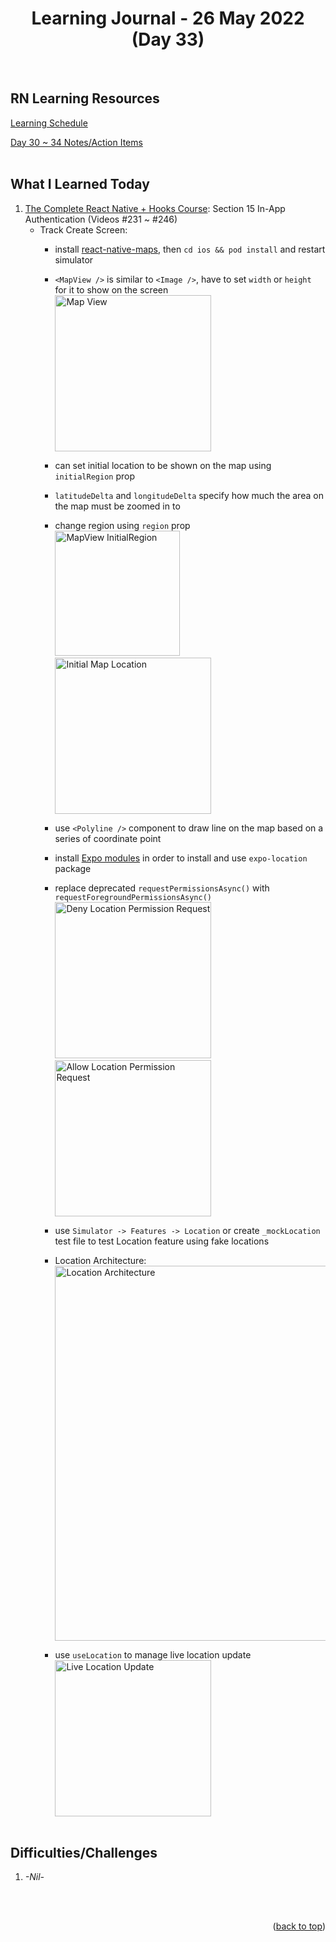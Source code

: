 <div id="top"></div>
<h1 align="center">Learning Journal - 26 May 2022 (Day 33)</h1>
<br />

## RN Learning Resources
[Learning Schedule](https://docs.google.com/document/d/1X1WgRPKxWwenKXswD5xHcuEZ4NFRj8EWmkCC8MLsBwg/edit)

[Day 30 ~ 34 Notes/Action Items](https://docs.google.com/document/d/1SKVpyDNItn_xRy_r2KFmNUKJ45IbYLMUYIao6mBLsSI/edit)
<br />
<br />

## What I Learned Today
1. [The Complete React Native + Hooks Course](https://nlbsg.udemy.com/course/the-complete-react-native-and-redux-course/learn/lecture/15706480#overview): Section 15 In-App Authentication (Videos #231 ~ #246)<br />
   - Track Create Screen:
     - install [react-native-maps](https://github.com/react-native-maps/react-native-maps/blob/master/docs/installation.md), then `cd ios && pod install` and restart simulator
     - `<MapView />` is similar to `<Image />`, have to set `width` or `height` for it to show on the screen
       <br />
       <img width="250" alt="Map View" src="https://user-images.githubusercontent.com/97433108/170399031-c7660775-1af0-4878-94c9-79ec053a07c0.png">
       <br />
     
     - can set initial location to be shown on the map using `initialRegion` prop
     - `latitudeDelta` and `longitudeDelta` specify how much the area on the map must be zoomed in to
     - change region using `region` prop
       <br />
       <img width="200" alt="MapView InitialRegion" src="https://user-images.githubusercontent.com/97433108/170400622-8dec6595-5794-41bf-82ee-950ed5ed251d.png">&nbsp;&nbsp;<img width="250" alt="Initial Map Location" src="https://user-images.githubusercontent.com/97433108/170400664-12b20334-bc3a-4712-872c-bf0d2fd6d127.png">
       <br />
     
     - use `<Polyline />` component to draw line on the map based on a series of coordinate point
     - install [Expo modules](https://docs.expo.dev/bare/installing-expo-modules/) in order to install and use `expo-location` package
     - replace deprecated `requestPermissionsAsync()` with `requestForegroundPermissionsAsync()`
       <br />
       <img width="250" alt="Deny Location Permission Request" src="https://user-images.githubusercontent.com/97433108/170450127-2c78ffe1-d4a7-41a1-9f05-4e50fd53b991.gif">&nbsp;&nbsp;<img width="250" alt="Allow Location Permission Request" src="https://user-images.githubusercontent.com/97433108/170449781-324615c2-6546-4d68-ac92-fe9f7b85bf88.gif">
       <br />
     
     - use `Simulator -> Features -> Location` or create `_mockLocation` test file to test Location feature using fake locations
     - Location Architecture:
       <br />
       <img width="600" alt="Location Architecture" src="https://user-images.githubusercontent.com/97433108/170453108-501402c8-3214-44e8-8168-d478e1ff55d3.png">
       <br />
     
     - use `useLocation` to manage live location update
       <br />
       <img width="250" alt="Live Location Update" src="https://user-images.githubusercontent.com/97433108/170460728-9c808960-c23a-463c-892a-d87973a3d733.gif">
       <br />
       <br />
     
## Difficulties/Challenges
1. _-Nil-_
<br />
<br />

<p align="right">(<a href="#top">back to top</a>)</p>
